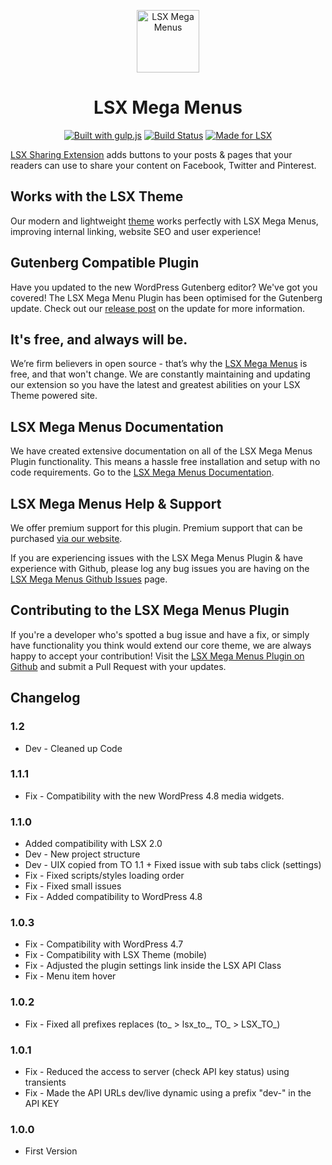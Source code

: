 <p align="center"><a target="_blank" href="https://lsx.lsdev.biz/"><img width="100px;" src="https://lsx.lsdev.biz/wp-content/uploads/2019/03/Mega-Menu.svg" alt="LSX Mega Menus"></a>
</p>
<h1 align="center">LSX Mega Menus</h1>

<p align="center">
    <a href="http://gulpjs.com/"><img src="https://img.shields.io/badge/built%20with-gulp.js-green.svg" alt="Built with gulp.js"></a> 
    <a href="https://travis-ci.org/lightspeeddevelopment/lsx-mega-menus"><img src="https://travis-ci.org/lightspeeddevelopment/lsx-mega-menus.svg?branch=master" alt="Build Status"></a>
    <a href="https://lsx.lsdev.biz/"><img src="https://lsx.lsdev.biz/wp-content/uploads/2019/06/Designed-for-LSX-Theme-blue.png" alt="Made for LSX"></a>
</p>

[LSX Sharing Extension](https://lsx.lsdev.biz/extensions/sharing/) adds buttons to your posts & pages that your readers can use to share your content on Facebook, Twitter and Pinterest.

## Works with the LSX Theme
Our modern and lightweight [theme](https://lsx.lsdev.biz/) works perfectly with LSX Mega Menus, improving internal linking, website SEO and user experience! 

## Gutenberg Compatible Plugin
Have you updated to the new WordPress Gutenberg editor? We've got you covered! The LSX Mega Menu Plugin has been optimised for the Gutenberg update. Check out our [release post](https://lsx.lsdev.biz/lsx-blocks-available-on-wordpress-org/) on the update for more information.

## It's free, and always will be.
We’re firm believers in open source - that’s why the [LSX Mega Menus](https://lsx.lsdev.biz/extensions/mega-menus/) is free, and that won't change. We are constantly maintaining and updating our extension so you have the latest and greatest abilities on your LSX Theme powered site. 

## LSX Mega Menus Documentation

We have created extensive documentation on all of the LSX Mega Menus Plugin functionality. This means a hassle free installation and setup with no code requirements. Go to the [LSX Mega Menus Documentation](https://lsx.lsdev.biz/documentation/lsx-mega-menus/).

## LSX Mega Menus Help & Support

We offer premium support for this plugin. Premium support that can be purchased [via our website](https://www.lsdev.biz/services/support/).

If you are experiencing issues with the LSX Mega Menus Plugin & have experience with Github, please log any bug issues you are having on the [LSX Mega Menus Github Issues](https://github.com/lightspeeddevelopment/lsx-mega-menus/issues/) page.

## Contributing to the LSX Mega Menus Plugin

If you're a developer who's spotted a bug issue and have a fix, or simply have functionality you think would extend our core theme, we are always happy to accept your contribution! Visit the [LSX Mega Menus Plugin on Github](https://github.com/lightspeeddevelopment/lsx-mega-menus) and submit a Pull Request with your updates.

## Changelog

### 1.2
* Dev - Cleaned up Code

### 1.1.1
* Fix - Compatibility with the new WordPress 4.8 media widgets.

### 1.1.0
* Added compatibility with LSX 2.0
* Dev - New project structure
* Dev - UIX copied from TO 1.1 + Fixed issue with sub tabs click (settings)
* Fix - Fixed scripts/styles loading order
* Fix - Fixed small issues
* Fix - Added compatibility to WordPress 4.8

### 1.0.3
* Fix - Compatibility with WordPress 4.7
* Fix - Compatibility with LSX Theme (mobile)
* Fix - Adjusted the plugin settings link inside the LSX API Class
* Fix - Menu item hover

### 1.0.2
* Fix - Fixed all prefixes replaces (to_ > lsx_to_, TO_ > LSX_TO_)

### 1.0.1
* Fix - Reduced the access to server (check API key status) using transients
* Fix - Made the API URLs dev/live dynamic using a prefix "dev-" in the API KEY

### 1.0.0
* First Version
